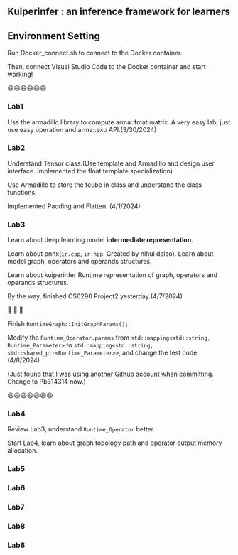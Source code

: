 ## Kuiperinfer : an inference framework for learners

## Environment Setting

Run Docker_connect.sh to connect to the Docker container. 

Then, connect Visual Studio Code to the Docker container and start working!

:smile::smile::smile::smile::smile::smile:

### Lab1
Use the armadillo library to compute arma::fmat matrix.
A very easy lab, just use easy operation and arma::exp API.(3/30/2024)

### Lab2
Understand Tensor class.(Use template and Armadillo and design user interface. Implemented the float template specialization)
    
Use Armadillo to store the fcube in class and understand the class functions.

Implemented Padding and Flatten. (4/1/2024) 

### Lab3
Learn about deep learning model **intermediate representation**. 

Learn about pnnx(`ir.cpp`, `ir.hpp`. Created by nihui dalao). Learn about model graph, operators and operands structures. 

Learn about kuiperinfer Runtime representation of graph, operators and operands structures. 

By the way, finished CS6290 Project2 yesterday.(4/7/2024)

:guitar: :guitar: :guitar: 

Finish `RuntimeGraph::InitGraphParams();`

Modify the `Runtime_Operator.params` from `std::mapping<std::string, Runtime_Parameter>` to `std::mapping<std::string, std::shared_ptr<Runtime_Parameter>>`, and change the test code. (4/8/2024)

(Just found that I was using another Github account when committing. Change to Pb314314 now.)

:smiley::smiley::smiley::smiley::smiley::smiley::smiley:

### Lab4

Review Lab3, understand `Runtime_Operator` better.

Start Lab4, learn about graph topology path and operator output memory allocation.

### Lab5

### Lab6

### Lab7

### Lab8

### Lab8




